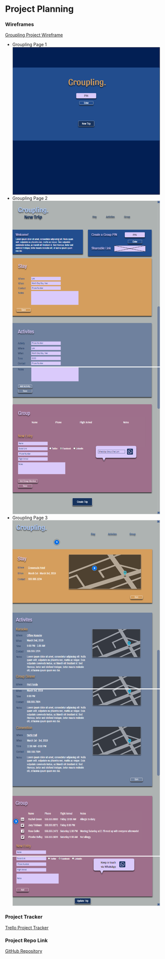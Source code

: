 # Project Planning

### Wireframes
[Groupling Project Wireframe](https://app.moqups.com/j5lZ6V1CgD/view?ui=0)

* Groupling Page 1
  ![Groupling Page 1](/P3-Project_Planning/Groupling1.png)
* Groupling Page 2
  ![Groupling Page 2.1](/P3-Project_Planning/Groupling2.png)
  ![Groupling Page 2.2](/P3-Project_Planning/Groupling3.png)
* Groupling Page 3
  ![Groupling Page 3.1](/P3-Project_Planning/Groupling4.png)
  ![Groupling Page 3.2](/P3-Project_Planning/Groupling5.png)
  ![Groupling Page 3.3](/P3-Project_Planning/Groupling6.png)

### Project Tracker
[Trello Project Tracker](https://trello.com/b/Dq5Nt6Xq/groupling)

### Project Repo Link
[GitHub Repository](https://github.com/lizwait/Groupling)

